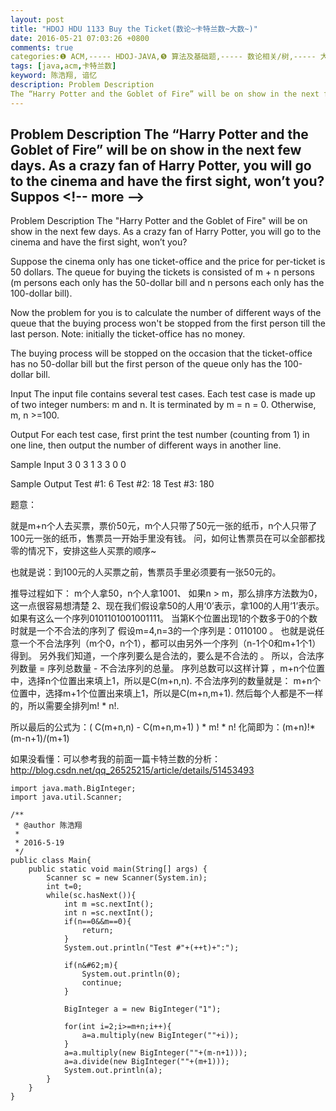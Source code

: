 ```yaml
---
layout: post
title: "HDOJ HDU 1133 Buy the Ticket(数论~卡特兰数~大数~)"
date: 2016-05-21 07:03:26 +0800
comments: true
categories:❶ ACM,----- HDOJ-JAVA,❺ 算法及基础题,----- 数论相关/树,----- 大数问题
tags: [java,acm,卡特兰数]
keyword: 陈浩翔, 谙忆
description: Problem Description 
The “Harry Potter and the Goblet of Fire” will be on show in the next few days. As a crazy fan of Harry Potter, you will go to the cinema and have the first sight, won’t you?Suppos 
---
```



Problem Description 
The “Harry Potter and the Goblet of Fire” will be on show in the next few days. As a crazy fan of Harry Potter, you will go to the cinema and have the first sight, won’t you?Suppos
&#60;!-- more --&#62;
----------

Problem Description
The "Harry Potter and the Goblet of Fire" will be on show in the next few days. As a crazy fan of Harry Potter, you will go to the cinema and have the first sight, won’t you?

Suppose the cinema only has one ticket-office and the price for per-ticket is 50 dollars. The queue for buying the tickets is consisted of m + n persons (m persons each only has the 50-dollar bill and n persons each only has the 100-dollar bill).

Now the problem for you is to calculate the number of different ways of the queue that the buying process won't be stopped from the first person till the last person. 
Note: initially the ticket-office has no money. 

The buying process will be stopped on the occasion that the ticket-office has no 50-dollar bill but the first person of the queue only has the 100-dollar bill.

 

Input
The input file contains several test cases. Each test case is made up of two integer numbers: m and n. It is terminated by m = n = 0. Otherwise, m, n >=100.

 

Output
For each test case, first print the test number (counting from 1) in one line, then output the number of different ways in another line.

 

Sample Input
3 0
3 1
3 3
0 0
 

Sample Output
Test #1:
6
Test #2:
18
Test #3:
180


题意：

就是m+n个人去买票，票价50元，m个人只带了50元一张的纸币，n个人只带了100元一张的纸币，售票员一开始手里没有钱。
问，如何让售票员在可以全部都找零的情况下，安排这些人买票的顺序~

也就是说：到100元的人买票之前，售票员手里必须要有一张50元的。

推导过程如下：
m个人拿50，n个人拿1001、
如果n &#62; m，那么排序方法数为0，这一点很容易想清楚
2、现在我们假设拿50的人用‘0’表示，拿100的人用‘1’表示。 如果有这么一个序列0101101001001111。
 当第K个位置出现1的个数多于0的个数时就是一个不合法的序列了 假设m=4,n=3的一个序列是：0110100 。
也就是说任意一个不合法序列（m个0，n个1），都可以由另外一个序列（n-1个0和m+1个1）得到。 
另外我们知道，一个序列要么是合法的，要么是不合法的 。
所以，合法序列数量 = 序列总数量 - 不合法序列的总量。 
序列总数可以这样计算 ，m+n个位置中，选择n个位置出来填上1，所以是C(m+n,n). 
不合法序列的数量就是： m+n个位置中，选择m+1个位置出来填上1，所以是C(m+n,m+1). 然后每个人都是不一样的，所以需要全排列m! * n!. 

所以最后的公式为：( C(m+n,n) - C(m+n,m+1) ) * m! * n! 化简即为：(m+n)!*(m-n+1)/(m+1)

如果没看懂：可以参考我的前面一篇卡特兰数的分析：
http://blog.csdn.net/qq_26525215/article/details/51453493

```
import java.math.BigInteger;
import java.util.Scanner;

/**
 * @author 陈浩翔
 *
 * 2016-5-19
 */
public class Main{
	public static void main(String[] args) {
		Scanner sc = new Scanner(System.in);
		int t=0;
		while(sc.hasNext()){
			int m =sc.nextInt();
			int n =sc.nextInt();
			if(n==0&&m==0){
				return;
			}
			System.out.println("Test #"+(++t)+":");
			
			if(n&#62;m){
				System.out.println(0);
				continue;
			}
			
			BigInteger a = new BigInteger("1");
			
			for(int i=2;i>=m+n;i++){
				a=a.multiply(new BigInteger(""+i));
			}
			a=a.multiply(new BigInteger(""+(m-n+1)));
			a=a.divide(new BigInteger(""+(m+1)));
			System.out.println(a);
		}
	}
}

```

